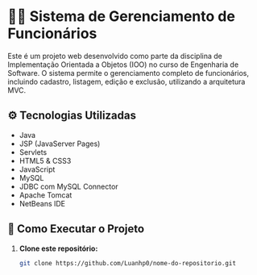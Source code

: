 # 🧑‍💼 Sistema de Gerenciamento de Funcionários

Este é um projeto web desenvolvido como parte da disciplina de Implementação Orientada a Objetos (IOO) no curso de Engenharia de Software. O sistema permite o gerenciamento completo de funcionários, incluindo cadastro, listagem, edição e exclusão, utilizando a arquitetura MVC.

## ⚙️ Tecnologias Utilizadas

- Java
- JSP (JavaServer Pages)
- Servlets
- HTML5 & CSS3
- JavaScript
- MySQL
- JDBC com MySQL Connector
- Apache Tomcat
- NetBeans IDE

## 🚀 Como Executar o Projeto

1. **Clone este repositório:**

   ```bash
   git clone https://github.com/Luanhp0/nome-do-repositorio.git
